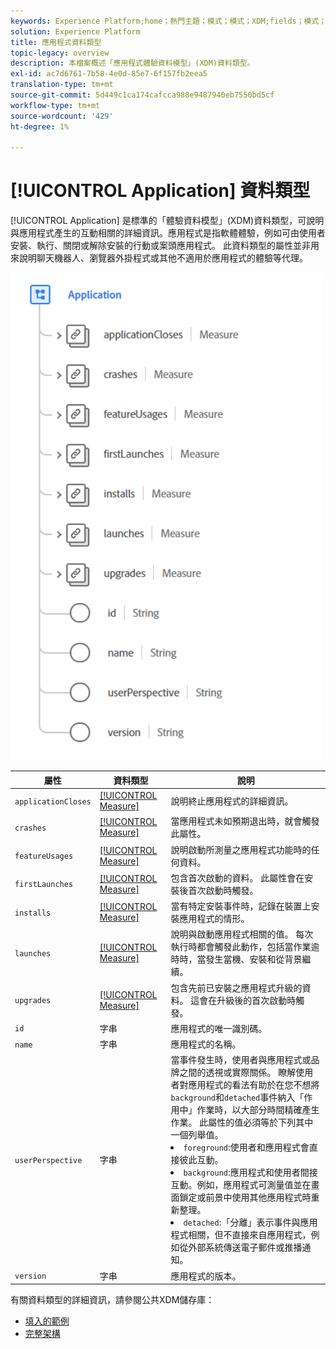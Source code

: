 ```yaml
---
keywords: Experience Platform;home；熱門主題；模式；模式；XDM;fields；模式；應用程式；資料類型；資料類型；
solution: Experience Platform
title: 應用程式資料類型
topic-legacy: overview
description: 本檔案概述「應用程式體驗資料模型」(XDM)資料類型。
exl-id: ac7d6761-7b58-4e0d-85e7-6f157fb2eea5
translation-type: tm+mt
source-git-commit: 5d449c1ca174cafcca988e9487940eb7550bd5cf
workflow-type: tm+mt
source-wordcount: '429'
ht-degree: 1%

---
```


# [!UICONTROL Application] 資料類型

[!UICONTROL Application] 是標準的「體驗資料模型」(XDM)資料類型，可說明與應用程式產生的互動相關的詳細資訊。應用程式是指軟體體驗，例如可由使用者安裝、執行、關閉或解除安裝的行動或案頭應用程式。 此資料類型的屬性並非用來說明聊天機器人、瀏覽器外掛程式或其他不適用於應用程式的體驗等代理。

<img src="../images/data-types/application.PNG" width="500" /><br />

| 屬性 | 資料類型 | 說明 |
| --- | --- | --- |
| `applicationCloses` | [[!UICONTROL Measure]](./measure.md) | 說明終止應用程式的詳細資訊。 |
| `crashes` | [[!UICONTROL Measure]](./measure.md) | 當應用程式未如預期退出時，就會觸發此屬性。 |
| `featureUsages` | [[!UICONTROL Measure]](./measure.md) | 說明啟動所測量之應用程式功能時的任何資料。 |
| `firstLaunches` | [[!UICONTROL Measure]](./measure.md) | 包含首次啟動的資料。 此屬性會在安裝後首次啟動時觸發。 |
| `installs` | [[!UICONTROL Measure]](./measure.md) | 當有特定安裝事件時，記錄在裝置上安裝應用程式的情形。 |
| `launches` | [[!UICONTROL Measure]](./measure.md) | 說明與啟動應用程式相關的值。 每次執行時都會觸發此動作，包括當作業逾時時，當發生當機、安裝和從背景繼續。 |
| `upgrades` | [[!UICONTROL Measure]](./measure.md) | 包含先前已安裝之應用程式升級的資料。 這會在升級後的首次啟動時觸發。 |
| `id` | 字串 | 應用程式的唯一識別碼。 |
| `name` | 字串 | 應用程式的名稱。 |
| `userPerspective` | 字串 | 當事件發生時，使用者與應用程式或品牌之間的透視或實際關係。 瞭解使用者對應用程式的看法有助於在您不想將`background`和`detached`事件納入「作用中」作業時，以大部分時間精確產生作業。 此屬性的值必須等於下列其中一個列舉值。 <li> `foreground`:使用者和應用程式會直接彼此互動。 </li> <li> `background`:應用程式和使用者間接互動。例如，應用程式可測量值並在畫面鎖定或前景中使用其他應用程式時重新整理。  </li> <li> `detached`:「分離」表示事件與應用程式相關，但不直接來自應用程式，例如從外部系統傳送電子郵件或推播通知。 |
| `version` | 字串 | 應用程式的版本。 |

有關資料類型的詳細資訊，請參閱公共XDM儲存庫：

* [填入的範例](https://github.com/adobe/xdm/blob/master/components/datatypes/channels/application.example.1.json)
* [完整架構](https://github.com/adobe/xdm/blob/master/components/datatypes/channels/application.schema.json)
